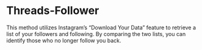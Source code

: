 # Threads-Follower
This method utilizes Instagram’s “Download Your Data” feature to retrieve a list of your followers and following. By comparing the two lists, you can identify those who no longer follow you back.
